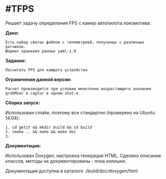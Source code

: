 #TFPS
=======

Решает задачу определения FPS с камер автопилота локомотива:


**Дано:**

    Есть набор сжатых файлов с телеметрией, полученых с различных датчиков.
    Формат хранения данных yaml-1.0

    
**Задание:**
    
    Посчитать FPS для каждого устройства

**Ограничения данной версии:**

    Расчет производится при условии монотонно возрастающего значения grabMsec в captur в одном shot-е
    

**Сборка запуск:**

Использован cmake, поэтому все стандартно (проверено на Ubuntu 14.04):

    1. cd getit && mkdir build && cd build
    2. cmake .. && make && make doc
    3. 

    
**Документация:**

Использован Doxygen, настроена генерация HTML. Сделано описание классов, методы не документированы - пока излишне.

Документация доступна в каталоге ./build/doc/doxygen/html
